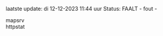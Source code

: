 laatste update: 
di 12-12-2023 11:44   uur 
Status: FAALT - fout - 
<div class="service R">mapsrv</div><div class="service G">httpstat</div>